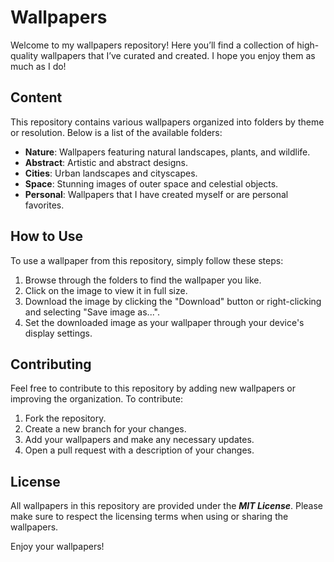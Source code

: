 # Wallpapers

Welcome to my wallpapers repository! Here you’ll find a collection of high-quality wallpapers that I’ve curated and created. I hope you enjoy them as much as I do!

## Content

This repository contains various wallpapers organized into folders by theme or resolution. Below is a list of the available folders:

- **Nature**: Wallpapers featuring natural landscapes, plants, and wildlife.
- **Abstract**: Artistic and abstract designs.
- **Cities**: Urban landscapes and cityscapes.
- **Space**: Stunning images of outer space and celestial objects.
- **Personal**: Wallpapers that I have created myself or are personal favorites.

## How to Use

To use a wallpaper from this repository, simply follow these steps:

1. Browse through the folders to find the wallpaper you like.
2. Click on the image to view it in full size.
3. Download the image by clicking the "Download" button or right-clicking and selecting "Save image as...".
4. Set the downloaded image as your wallpaper through your device's display settings.

## Contributing

Feel free to contribute to this repository by adding new wallpapers or improving the organization. To contribute:

1. Fork the repository.
2. Create a new branch for your changes.
3. Add your wallpapers and make any necessary updates.
4. Open a pull request with a description of your changes.

## License

All wallpapers in this repository are provided under the ***MIT License***. Please make sure to respect the licensing terms when using or sharing the wallpapers.

Enjoy your wallpapers!

